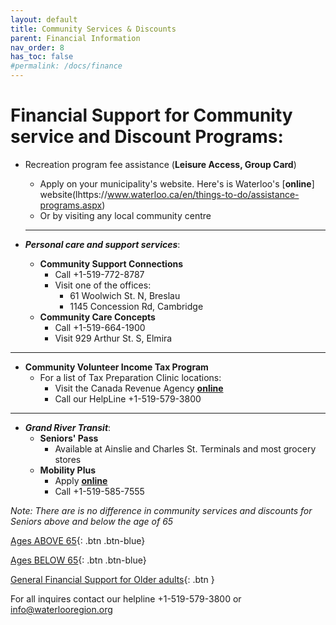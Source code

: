 ```yaml
---
layout: default
title: Community Services & Discounts
parent: Financial Information
nav_order: 8
has_toc: false
#permalink: /docs/finance
---
```


#  Financial Support for Community service and Discount Programs:

- Recreation program fee assistance (**Leisure Access, Group Card**) 
  * Apply on your municipality's website. Here's is Waterloo's [**online**] website(lhttps://www.waterloo.ca/en/things-to-do/assistance-programs.aspx)
  * Or by visiting any local community centre
  
  ___
- ***Personal care and support services***:
  * **Community Support Connections**
    * Call +1-519-772-8787
    * Visit one of the offices:
      * 61 Woolwich St. N, Breslau
      * 1145 Concession Rd, Cambridge
  * **Community Care Concepts**
    * Call +1-519-664-1900
    * Visit 929 Arthur St. S, Elmira

___
- **Community Volunteer Income Tax Program**
  * For a list of Tax Preparation Clinic locations:
    * Visit the Canada Revenue Agency [**online**](https://apps.cra-arc.gc.ca/ebci/oecv/external/prot/cli_srch_01_ld.action)
    * Call our HelpLine +1-519-579-3800

___

- ***Grand River Transit***:
  * **Seniors' Pass**
    * Available at Ainslie and Charles St. Terminals and most grocery stores
  * **Mobility Plus**
    * Apply [**online**](https://www.grt.ca/en/rider-information/forms.aspx)
    * Call +1-519-585-7555

*Note:* _There are is no difference in community services and discounts for Seniors above and below the age of 65_

[Ages ABOVE 65](./Above65.md){: .btn .btn-blue}

[Ages BELOW 65](./Below65.md){: .btn .btn-blue}

[General Financial Support for Older adults](./financialhelp.md){: .btn }

For all inquires contact our helpline +1-519-579-3800 or [info@waterlooregion.org](mailto:info@waterlooregion.org)

